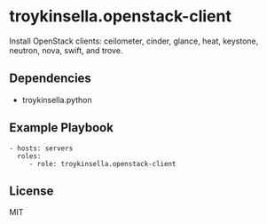 troykinsella.openstack-client
=============================

Install OpenStack clients: ceilometer, cinder, glance, heat, keystone, neutron, nova, swift, and trove.

Dependencies
------------

* troykinsella.python

Example Playbook
----------------

    - hosts: servers
      roles:
         - role: troykinsella.openstack-client

License
-------

MIT
